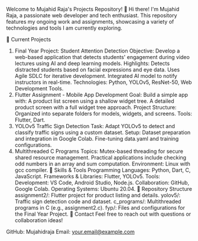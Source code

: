Welcome to Mujahid Raja's Projects Repository!
👋 Hi there! I'm Mujahid Raja, a passionate web developer and tech enthusiast. This repository features my ongoing work and assignments, showcasing a variety of technologies and tools I am currently exploring.

🚀 Current Projects
1. Final Year Project: Student Attention Detection
Objective: Develop a web-based application that detects students' engagement during video lectures using AI and deep learning models.
Highlights:
Detects distracted students based on facial expressions and eye data.
Uses Agile SDLC for iterative development.
Integrated AI model to notify instructors in real-time.
Technologies: Python, YOLOv5, ResNet-50, Web Development Tools.
2. Flutter Assignment - Mobile App Development
Goal: Build a simple app with:
A product list screen using a shallow widget tree.
A detailed product screen with a full widget tree approach.
Project Structure: Organized into separate folders for models, widgets, and screens.
Tools: Flutter, Dart.
3. YOLOv5 Traffic Sign Detection
Task: Adapt YOLOv5 to detect and classify traffic signs using a custom dataset.
Setup:
Dataset preparation and integration in Google Colab.
Fine-tuning data.yaml and training configurations.
4. Multithreaded C Programs
Topics:
Mutex-based threading for secure shared resource management.
Practical applications include checking odd numbers in an array and sum computation.
Environment: Linux with gcc compiler.
🌟 Skills & Tools
Programming Languages: Python, Dart, C, JavaScript.
Frameworks & Libraries: Flutter, YOLOv5.
Tools:
Development: VS Code, Android Studio, Node.js.
Collaboration: GitHub, Google Colab.
Operating Systems: Ubuntu 20.04.
📂 Repository Structure
assignment2/: Flutter project for product listing and details.
yolov5/: Traffic sign detection code and dataset.
c_programs/: Multithreaded programs in C (e.g., assignment2.c).
fyp/: Files and configurations for the Final Year Project.
📧 Contact
Feel free to reach out with questions or collaboration ideas!

GitHub: Mujahidraja
Email: your.email@example.com
